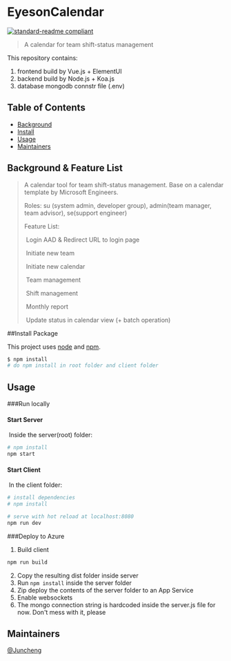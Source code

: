 # EyesonCalendar

[![standard-readme compliant](https://img.shields.io/badge/readme%20style-standard-brightgreen.svg?style=flat-square)](https://github.com/RichardLitt/standard-readme)

> A calendar for team shift-status management

This repository contains:

1. frontend build by Vue.js + ElementUI
2. backend build by Node.js + Koa.js
3. database mongodb connstr file (.env)



## Table of Contents

- [Background](#background)
- [Install](#install)
- [Usage](#usage)
- [Maintainers](#maintainers)

## Background & Feature List

> A calendar tool for team shift-status management. Base on a calendar template by Microsoft Engineers.
>
> Roles: su (system admin, developer group), admin(team manager, team advisor), se(support engineer)
>
> Feature List:
>
> ​	Login AAD & Redirect URL to login page
>
> ​	Initiate new team
>
> ​	Initiate new calendar
>
> ​	Team management
>
> ​	Shift management
>
> ​	Monthly report
>
> ​	Update status in calendar view (+ batch operation)

##Install Package

This project uses [node](http://nodejs.org) and [npm](https://npmjs.com). 

```bash
$ npm install
# do npm install in root folder and client folder
```

## Usage

###Run locally

####	Start Server

​	Inside the server(root) folder:

```bash
# npm install
npm start
```

####	Start Client

​	In the client folder:

```bash
# install dependencies
# npm install

# serve with hot reload at localhost:8080
npm run dev
```

###Deploy to Azure

1. Build client

```bash
npm run build
```

2. Copy the resulting dist folder inside server
3. Run ```npm install``` inside the server folder
4. Zip deploy the contents of the server folder to an App Service
5. Enable websockets
6. The mongo connection string is hardcoded inside the server.js file for now. Don't mess with it, please

## Maintainers

[@Juncheng](https://github.com/Frankie34)